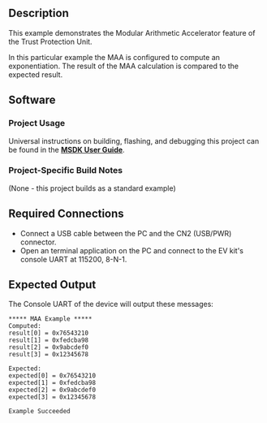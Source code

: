 ## Description

This example demonstrates the Modular Arithmetic Accelerator feature of the Trust Protection Unit.

In this particular example the MAA is configured to compute an exponentiation. The result of the MAA calculation is compared to the expected result.

## Software

### Project Usage

Universal instructions on building, flashing, and debugging this project can be found in the **[MSDK User Guide](https://analog-devices-msdk.github.io/msdk/USERGUIDE/)**.

### Project-Specific Build Notes

(None - this project builds as a standard example)

## Required Connections

-   Connect a USB cable between the PC and the CN2 (USB/PWR) connector.
-   Open an terminal application on the PC and connect to the EV kit's console UART at 115200, 8-N-1.

## Expected Output

The Console UART of the device will output these messages:

```
***** MAA Example *****
Computed:
result[0] = 0x76543210
result[1] = 0xfedcba98
result[2] = 0x9abcdef0
result[3] = 0x12345678

Expected:
expected[0] = 0x76543210
expected[1] = 0xfedcba98
expected[2] = 0x9abcdef0
expected[3] = 0x12345678

Example Succeeded
```
